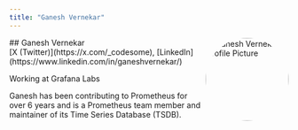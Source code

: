 ```yaml
---
title: "Ganesh Vernekar"
---
```



<img src="https://sessionize.com/image/1725-400o400o1-pwBsFM71Q6g7URraPf9xH3.jpg" style="width: 150px; float: right; border-radius: 50%" alt="Ganesh Vernekar Profile Picture"/>
## Ganesh Vernekar
<br>
[X (Twitter)](https://x.com/_codesome), 
[LinkedIn](https://www.linkedin.com/in/ganeshvernekar/)

Working at Grafana Labs

Ganesh has been contributing to Prometheus for over 6 years and is a Prometheus team member and maintainer of its Time Series Database (TSDB).
